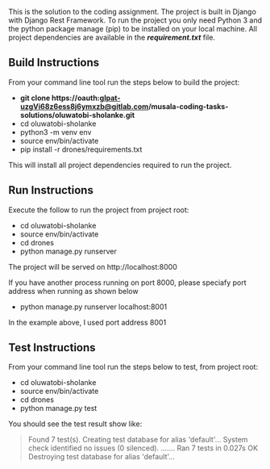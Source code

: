 This is the solution to the coding assignment. 
The project is built in Django with Django Rest Framework. To run the project you only need Python 3 and the python package manage (pip) to be installed on your local machine. 
All project dependencies are available in the ***requirement.txt*** file.


## Build Instructions

From your command line tool run the steps below to build the project:
- **git clone https://oauth:glpat-uzgVi68z6ess8j6ymxzb@gitlab.com/musala-coding-tasks-solutions/oluwatobi-sholanke.git**
- cd oluwatobi-sholanke
- python3 -m venv env
- source env/bin/activate 
- pip install -r drones/requirements.txt

This will install all project dependencies required to run the project.

## Run Instructions

Execute the follow to run the project from project root:
- cd oluwatobi-sholanke
- source env/bin/activate 
- cd drones
- python manage.py runserver

The project will be served on http://localhost:8000

If you have another process running on port 8000, please speciafy port address when running as shown below
- python manage.py runserver localhost:8001

In the example above, I used port address 8001



## Test Instructions

From your command line tool run the steps below to test, from project root:
- cd oluwatobi-sholanke
- source env/bin/activate 
- cd drones
- python manage.py test

You should see the test result show like:

>Found 7 test(s).
>Creating test database for alias 'default'...
>System check identified no issues (0 silenced).
>.......
>Ran 7 tests in 0.027s
>OK
>Destroying test database for alias 'default'...
